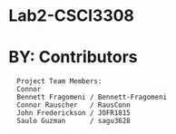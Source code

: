 # Lab2-CSCI3308
# BY: Contributors 
      Project Team Members: 
      Connor
      Bennett Fragomeni / Bennett-Fragomeni
      Connor Rauscher   / RausConn
      John Frederickson / JOFR1815
      Saulo Guzman      / sagu3628
